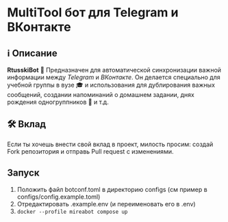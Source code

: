 ﻿
# MultiTool бот для Telegram и ВКонтакте

## ℹ️ Описание

**RtusskiBot** 🤖
Предназначен для автоматической синхронизации важной информации между *Telegram* и *ВКонтакте*.
Он делается специально для учебной группы в вузе 🎓 и использования для дублирования важных сообщений, создании напоминаний о домашнем задании, днях рождения одногруппников 🎉 и т.д.

## 🛠️ Вклад

Если ты хочешь внести свой вклад в проект, милость просим:
создай Fork репозитория и отправь Pull request с изменениями.


## Запуск

1. Положить файл botconf.toml в директорию configs (см пример в configs/config.example.toml)
2. Отредактировать .example.env (и переименовать его в .env)
3. `docker --profile mireabot compose up`
